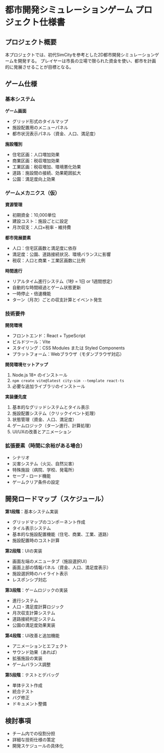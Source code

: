 # 都市開発シミュレーションゲーム プロジェクト仕様書

## プロジェクト概要

本プロジェクトでは、初代SimCityを参考とした2D都市開発シミュレーションゲームを開発する。
プレイヤーは市長の立場で限られた資金を使い、都市を計画的に発展させることが目標となる。

## ゲーム仕様

### 基本システム

**ゲーム画面**
- グリッド形式のタイルマップ
- 施設配置用のメニューパネル
- 都市状況表示パネル（資金、人口、満足度）

**施設種別**
- 住宅区画：人口増加効果
- 商業区画：税収増加効果  
- 工業区画：税収増加、環境悪化効果
- 道路：施設間の接続、効果範囲拡大
- 公園：満足度向上効果

### ゲームメカニクス（仮）

**資源管理**
- 初期資金：10,000単位
- 建設コスト：施設ごとに設定
- 月次収支：人口×税率 - 維持費

**都市発展要素**
- 人口：住宅区画数と満足度に依存
- 満足度：公園、道路接続状況、環境バランスに影響
- 税収：人口と商業・工業区画数に比例

**時間進行**
- リアルタイム進行システム（1秒 = 1日 or 1週間想定）
- 自動的な時間経過とゲーム状態更新
- 一時停止・倍速機能
- ターン（月次）ごとの収支計算とイベント発生

### 技術要件

**開発環境**
- フロントエンド：React + TypeScript
- ビルドツール：Vite
- スタイリング：CSS Modules または Styled Components
- プラットフォーム：Webブラウザ（モダンブラウザ対応）

**開発環境セットアップ**
1. Node.js 18+ のインストール
2. `npm create vite@latest city-sim --template react-ts`
3. 必要な追加ライブラリのインストール

**実装優先度**
1. 基本的なグリッドシステムとタイル表示
2. 施設配置システム（クリックイベント処理）
3. 状態管理（資金、人口、満足度）
4. ゲームロジック（ターン進行、計算処理）
5. UI/UXの改善とアニメーション

### 拡張要素（時間に余裕がある場合）

- シナリオ
- 災害システム（火災、自然災害）
- 特殊施設（病院、学校、発電所）
- セーブ・ロード機能
- ゲームクリア条件の設定

## 開発ロードマップ（スケジュール）

**第1段階**：基本システム実装
- グリッドマップのコンポーネント作成
- タイル表示システム
- 基本的な施設配置機能（住宅、商業、工業、道路）
- 施設配置時のコスト計算

**第2段階**：UIの実装
- 画面左端のメニュータブ（施設選択UI）
- 画面上部の情報パネル（資金、人口、満足度表示）
- 施設選択時のハイライト表示
- レスポンシブ対応

**第3段階**：ゲームロジックの実装
- 進行システム
- 人口・満足度計算ロジック
- 月次収支計算システム
- 道路接続判定システム
- 公園の満足度効果実装

**第4段階**：UI改善と追加機能
- アニメーションとエフェクト
- サウンド効果（あれば）
- 拡張施設の実装
- ゲームバランス調整

**第5段階**：テストとデバッグ
- 単体テスト作成
- 統合テスト
- バグ修正
- ドキュメント整備

## 検討事項

- チーム内での役割分担
- 詳細な技術仕様の策定
- 開発スケジュールの具体化
